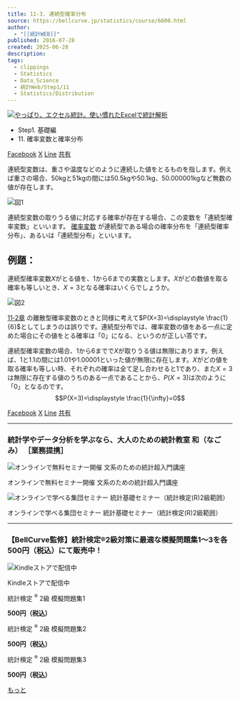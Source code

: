 ```yaml
---
title: 11-3. 連続型確率分布
source: https://bellcurve.jp/statistics/course/6600.html
author:
  - "[[統計WEB]]"
published: 2016-07-28
created: 2025-06-28
description: 
tags:
  - clippings
  - Statistics
  - Data_Science
  - 統計Web/Step1/11
  - Statistics/Distribution
---
```

[![やっぱり、エクセル統計。使い慣れたExcelで統計解析](https://bellcurve.jp/statistics/wp-content/uploads/2024/09/statistics01-b_ver3.png "やっぱり、エクセル統計。使い慣れたExcelで統計解析")](https://bellcurve.jp/ex/)

- Step1. 基礎編
- 11\. 確率変数と確率分布

[Facebook](https://bellcurve.jp/#facebook "Facebook") [X](https://bellcurve.jp/#x "X") [Line](https://bellcurve.jp/#line "Line") [共有](https://www.addtoany.com/share#url=https%3A%2F%2Fbellcurve.jp%2Fstatistics%2Fcourse%2F6600.html&title=11-3.%20%E9%80%A3%E7%B6%9A%E5%9E%8B%E7%A2%BA%E7%8E%87%E5%88%86%E5%B8%83)

連続型変数は、重さや温度などのように連続した値をとるものを指します。例えば重さの場合、50kgと51kgの間には50.5kgや50.1kg、50.000001kgなど無数の値が存在します。

![図1](https://bellcurve.jp/statistics/wp-content/uploads/2016/07/795316b92fc766b0181f6fef074f03fa-14.png)

連続型変数の取りうる値に対応する確率が存在する場合、この変数を「連続型確率変数」といいます。 [確率変数](https://bellcurve.jp/statistics/glossary/807.html) が連続型である場合の確率分布を「連続型確率分布」、あるいは「連続型分布」といいます。

## 例題：

連続型確率変数$X$がとる値を、1から6までの実数とします。$X$がどの数値を取る確率も等しいとき、$X=3$となる確率はいくらでしょうか。

![図2](https://bellcurve.jp/statistics/wp-content/uploads/2016/07/2b530e80c7d0de90885e285c5d798063-13.png)

[11‐2章](https://bellcurve.jp/statistics/course/6598.html) の離散型確率変数のときと同様に考えて$P(X=3)=\displaystyle \frac{1}{6}$<!-- ![P(X=3)=\displaystyle \frac{1}{6}](https://bellcurve.jp/statistics/wp-content/ql-cache/quicklatex.com-6a3ef2ebaf59b01bad0bea471afa6f57_l3.svg "Rendered by QuickLaTeX.com")  -->としてしまうのは誤りです。連続型分布では、確率変数の値をある一点に定めた場合にその値をとる確率は「0」になる、というのが正しい答です。

連続型確率変数の場合、1から6までで$X$が取りうる値は無限にあります。例えば、1と1.1の間には1.01や1.00001といった値が無限に存在します。$X$がどの値を取る確率も等しい時、それぞれの確率は全て足し合わせると1であり、また$X=3$は無限に存在する値のうちのある一点であることから、$P(X=3)$は次のように「0」となるのです。
$$P(X=3)=\displaystyle \frac{1}{\infty}=0$$
<!-- ![ P(X=3)=\displaystyle \frac{1}{\infty}=0 ](https://bellcurve.jp/statistics/wp-content/ql-cache/quicklatex.com-5ebac49c20016678aeb721b0a17aa24e_l3.svg "Rendered by QuickLaTeX.com") -->

[Facebook](https://bellcurve.jp/#facebook "Facebook") [X](https://bellcurve.jp/#x "X") [Line](https://bellcurve.jp/#line "Line") [共有](https://www.addtoany.com/share#url=https%3A%2F%2Fbellcurve.jp%2Fstatistics%2Fcourse%2F6600.html&title=11-3.%20%E9%80%A3%E7%B6%9A%E5%9E%8B%E7%A2%BA%E7%8E%87%E5%88%86%E5%B8%83)

---

### 統計学やデータ分析を学ぶなら、大人のための統計教室 和（なごみ） ［業務提携］

![オンラインで無料セミナー開催 文系のための統計超入門講座](https://bellcurve.jp/statistics/wp-content/uploads/2025/05/toukeicyounyumon.png)

オンラインで無料セミナー開催 文系のための統計超入門講座

![オンラインで学べる集団セミナー 統計基礎セミナー（統計検定(R)2級範囲）](https://bellcurve.jp/statistics/wp-content/uploads/2025/05/toukeikiso.png)

オンラインで学べる集団セミナー 統計基礎セミナー（統計検定(R)2級範囲）

---

### 【BellCurve監修】統計検定®2級対策に最適な模擬問題集1～3を各500円（税込）にて販売中！

![Kindleストアで配信中](https://bellcurve.jp/statistics/wp-content/uploads/2018/07/bnr_kindle.png)

Kindleストアで配信中

統計検定 <sup>®</sup> 2級 模擬問題集1

**500円（税込）**  

統計検定 <sup>®</sup> 2級 模擬問題集2

**500円（税込）**  

統計検定 <sup>®</sup> 2級 模擬問題集3

**500円（税込）**  

[もっと](https://bellcurve.jp/statistics/course/#addtoany "すべてを表示")